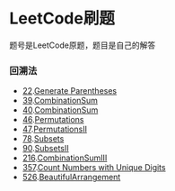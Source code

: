 # LeetCode刷题  
题号是LeetCode原题，题目是自己的解答  
### 回溯法  
- [22](https://leetcode.com/problems/generate-parentheses/description/).[Generate Parentheses](/src/Q22GenerateParentheses.java)
- [39](https://leetcode.com/problems/combination-sum/description/).[CombinationSum](/src/Q39CombinationSum.java)
- [40](https://leetcode.com/problems/combination-sum-ii/description/).[CombinationSum](/src/Q40CombinationSumII.java)
- [46](https://leetcode.com/problems/permutations/description/).[Permutations](/src/Q46Permutations.java)
- [47](https://leetcode.com/problems/permutations-ii/description/).[PermutationsII](/src/Q47PermutationsII.java)
- [78](https://leetcode.com/problems/subsets/description/).[Subsets](/src/Q47Subset.java)
- [90](https://leetcode.com/problems/subsets-ii/description/).[SubsetsII](/src/Q47SubsetII.java)
- [216](https://leetcode.com/problems/combination-sum-iii/description/).[CombinationSumIII](/src/Q216CombinationSumIII.java)
- [357](https://leetcode.com/problems/count-numbers-with-unique-digits/description/).[Count Numbers with Unique Digits](/src/Q357CountNumberswithUniqueDigits.java)
- [526](https://leetcode.com/problems/beautiful-arrangement/description/).[BeautifulArrangement](/src/Q526BeautifulArrangement.java)